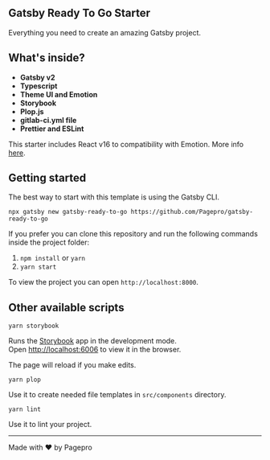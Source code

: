## Gatsby Ready To Go Starter

Everything you need to create an amazing Gatsby project.

## What's inside?

- **Gatsby v2**
- **Typescript**
- **Theme UI and Emotion**
- **Storybook**
- **Plop.js**
- **gitlab-ci.yml file**
- **Prettier and ESLint**

This starter includes React v16 to compatibility with Emotion. More info [here](https://github.com/emotion-js/emotion/pull/1970).

## Getting started

The best way to start with this template is using the Gatsby CLI.

```
npx gatsby new gatsby-ready-to-go https://github.com/Pagepro/gatsby-ready-to-go
```

If you prefer you can clone this repository and run the following commands inside the project folder:

1. `npm install` or `yarn`
2. `yarn start`

To view the project you can open `http://localhost:8000`.

## Other available scripts

`yarn storybook`

Runs the [Storybook](https://storybook.js.org/docs/react/get-started/introduction) app in the development mode.\
Open [http://localhost:6006](http://localhost:6006) to view it in the browser.

The page will reload if you make edits.

`yarn plop`

Use it to create needed file templates in `src/components` directory.

`yarn lint`

Use it to lint your project.

---

Made with ♥ by Pagepro
